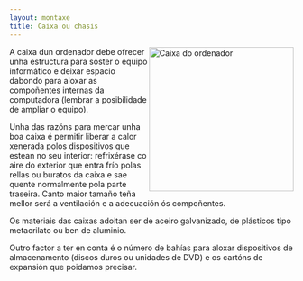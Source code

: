 ```yaml
---
layout: montaxe
title: Caixa ou chasis
---
```



<img style="float: right" height="256px" alt="Caixa do ordenador"  src="/imaxes/chasis.jpg">

A caixa dun ordenador debe ofrecer unha estructura para soster o equipo informático e deixar espacio dabondo para aloxar as compoñentes internas da computadora (lembrar a posibilidade de ampliar o equipo).

Unha das razóns para mercar unha boa caixa é permitir liberar a calor  xenerada polos dispositivos que estean no seu interior: refrixérase co aire do exterior que entra frío polas rellas ou buratos da caixa e sae quente normalmente  pola parte traseira. Canto maior tamaño teña mellor será a ventilación e a adecuación ós compoñentes.

Os materiais das caixas adoitan ser de aceiro galvanizado, de plásticos tipo metacrilato ou ben de aluminio.

Outro factor a ter en conta é o número de bahías para aloxar dispositivos de almacenamento (discos duros ou unidades de DVD) e os cartóns de expansión que poidamos precisar.
